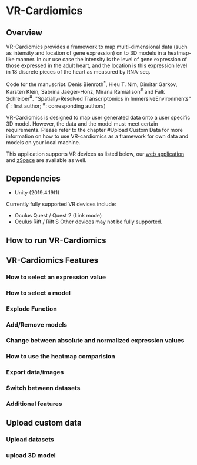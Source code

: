 # VR-Cardiomics

## Overview

VR-Cardiomics provides a framework to map multi-dimensional data (such as intensity and location of gene expression) on to 3D models in a heatmap-like manner. In our use case the intensity is the level of gene expression of those expressed in the adult heart, and the location is this expression level in 18 discrete pieces of the heart as measured by RNA-seq.

Code for the manuscript: Denis Bienroth<sup>\*</sup>, Hieu T. Nim, Dimitar Garkov, Karsten Klein, Sabrina Jaeger-Honz, Mirana Ramialison<sup>#</sup> and Falk Schreiber<sup>#</sup>. "Spatially-Resolved Transcriptomics in ImmersiveEnvironments" (<sup>\*</sup>: first author; <sup>#</sup>: corresponding authors)

VR-Cardiomics is designed to map user generated data onto a user specific 3D model. However, the data and the model must meet certain requirements. Please refer to the chapter #Upload Custom Data for more information on how to use VR-cardiomics as a framework for own data and models on your local machine.

This application supports VR devices as listed below, our [web application](https://github.com/Ramialison-Lab/3DCardiomics) and [zSpace](https://github.com/Ramialison-Lab/3DCardiomicsZSpace) are available as well.

## Dependencies

-   Unity (2019.4.19f1)

Currently fully supported VR devices include: 
-  	Oculus Quest / Quest 2 (Link mode)
-	Oculus Rift / Rift S 
Other devices may not be fully supported.

## How to run VR-Cardiomics

## VR-Cardiomics Features

### How to select an expression value

### How to select a model

### Explode Function

### Add/Remove models

### Change between absolute and normalized expression values

### How to use the heatmap comparision

### Export data/images

### Switch between datasets

### Additional features


## Upload custom data

### Upload datasets

### upload 3D model
